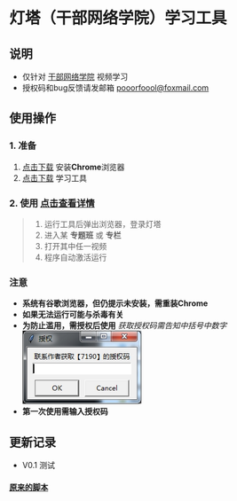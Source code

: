 # 灯塔（干部网络学院）学习工具  

## 说明  
- 仅针对 [干部网络学院][0] 视频学习  
- 授权码和bug反馈请发邮箱 <pooorfoool@foxmail.com>

## 使用操作  
###  1. 准备
1. [点击下载][1] 安装**Chrome**浏览器  
2. [点击下载][2] 学习工具
### 2. 使用 [点击查看详情][3]
> 1. 运行工具后弹出浏览器，登录灯塔  
> 2. 进入某 **专题班** 或 **专栏** 
> 3. 打开其中任一视频  
> 4. 程序自动激活运行   

### 注意 
- **系统有谷歌浏览器，但仍提示未安装，需重装Chrome**  
- **如果无法运行可能与杀毒有关**  
- **为防止滥用，需授权后使用**  _获取授权码需告知中括号中数字_
![授权](./images/%E6%8E%88%E6%9D%83%E6%88%AA%E5%9B%BE.png) 
- **第一次使用需输入授权码**  


## 更新记录  

* V0.1 测试  

#### [原来的脚本][4]  

[0]: https://gbwlxy.dtdjzx.gov.cn/index
[1]: https://www.google.cn/chrome/index.html
[2]: https://pan.baidu.com/s/19BTf9dhzzQfjvL6NDQdfGg?pwd=vxte
[3]: https://pooorfoool.gitee.io/study/details.html
[4]: https://pooorfoool.gitee.io/study/history.html